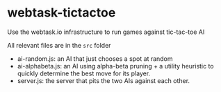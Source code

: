 # webtask-tictactoe
Use the webtask.io infrastructure to run games against tic-tac-toe AI

All relevant files are in the `src` folder

* ai-random.js: an AI that just chooses a spot at random
* ai-alphabeta.js: an AI using alpha-beta pruning + a utility heuristic to quickly determine the best move for its player.
* server.js: the server that pits the two AIs against each other.
